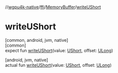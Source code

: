 //[wgpu4k-native](../../../index.md)/[ffi](../index.md)/[MemoryBuffer](index.md)/[writeUShort](write-u-short.md)

# writeUShort

[common, android, jvm, native]\
[common]\
expect fun [writeUShort](write-u-short.md)(value: [UShort](https://kotlinlang.org/api/core/kotlin-stdlib/kotlin/-u-short/index.html), offset: [ULong](https://kotlinlang.org/api/core/kotlin-stdlib/kotlin/-u-long/index.html))

[android, jvm, native]\
actual fun [writeUShort](write-u-short.md)(value: [UShort](https://kotlinlang.org/api/core/kotlin-stdlib/kotlin/-u-short/index.html), offset: [ULong](https://kotlinlang.org/api/core/kotlin-stdlib/kotlin/-u-long/index.html))